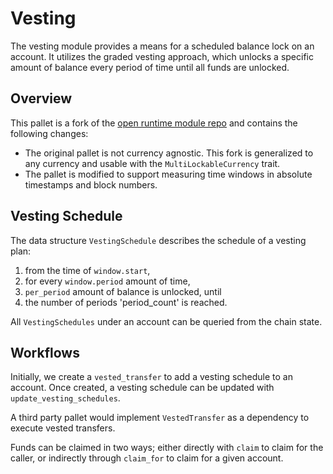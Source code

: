 # Vesting

The vesting module provides a means for a scheduled balance lock on an account.
It utilizes the graded vesting approach, which unlocks a specific amount of balance every period of time until all 
funds are unlocked.

## Overview

This pallet is a fork of the [open runtime module repo](https://github.com/open-web3-stack/open-runtime-module-library/blob/1f520348f31b5e94b8a5dd7f8e6b8ec359df4177/vesting/README.md) and contains the following changes:
- The original pallet is not currency agnostic. This fork is generalized to any currency and usable with the 
  `MultiLockableCurrency` trait.
- The pallet is modified to support measuring time windows in absolute timestamps and block numbers.

## Vesting Schedule

The data structure `VestingSchedule` describes the schedule of a vesting plan:
1. from the time of `window.start`,
2. for every `window.period` amount of time,
3. `per_period` amount of balance is unlocked, until
4. the number of periods 'period_count' is reached.  

All `VestingSchedules` under an account can be queried from the chain state.

## Workflows

Initially, we create a `vested_transfer` to add a vesting schedule to an account. 
Once created, a vesting schedule can be updated with `update_vesting_schedules`.

A third party pallet would implement `VestedTransfer` as a dependency to execute vested transfers.

Funds can be claimed in two ways; either directly with `claim` to claim for the caller, or indirectly through 
`claim_for` to claim for a given account.